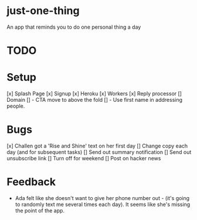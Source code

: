 # just-one-thing
An app that reminds you to do one personal thing a day

# TODO

# Setup
[x] Splash Page
[x] Signup
[x] Heroku
[x] Workers
[x] Reply processor
[] Domain
[] - CTA move to above the fold
[] - Use first name in addressing people.

# Bugs
[x] Challen got a 'Rise and Shine' text on her first day
[] Change copy each day (and for subsequent tasks)
[] Send out summary notification
[] Send out unsubscribe link
[] Turn off for weekend
[] Post on hacker news

# Feedback
- Ada felt like she doesn't want to give her phone number out - (it's going to randomly text me several times each day). It seems like she's missing the point of the app.
